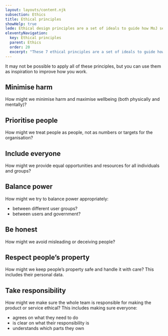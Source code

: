 ```yaml
---
layout: layouts/content.njk
subsection: Ethics
title: Ethical principles
showHelp: true
lede: Ethical design principles are a set of ideals to guide how MoJ services are designed and built over time.
eleventyNavigation:
  key: Ethical principles
  parent: Ethics
  order: 20
  excerpt: "These 7 ethical principles are a set of ideals to guide how MoJ services are designed and built over time."
---
```

It may not be possible to apply all of these principles, but you can use them as inspiration to improve how you work.

## Minimise harm

How might we minimise harm and maximise wellbeing (both physically and mentally)?

## Prioritise people

How might we treat people as people, not as numbers or targets for the organisation?

## Include everyone

How might we provide equal opportunities and resources for all individuals and groups?

## Balance power

How might we try to balance power appropriately:

- between different user groups?
- between users and government?

## Be honest

How might we avoid misleading or deceiving people?

## Respect people’s property

How might we keep people’s property safe and handle it with care? This includes their personal data.

## Take responsibility

How might we make sure the whole team is responsible for making the product or service ethical? This includes making sure everyone:

- agrees on what they need to do
- is clear on what their responsibility is
- understands which parts they own
